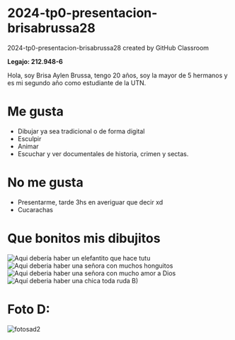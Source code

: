 # 2024-tp0-presentacion-brisabrussa28
2024-tp0-presentacion-brisabrussa28 created by GitHub Classroom

**Legajo: 212.948-6**

Hola, soy Brisa Aylen Brussa, tengo 20 años, soy la mayor de 5 hermanos y es mi segundo año como estudiante de la UTN.

**Me gusta**
===
+ Dibujar ya sea tradicional o de forma digital
+ Esculpir
+ Animar 
+ Escuchar y ver documentales de historia, crimen y sectas.

**No me gusta**
===
+ Presentarme, tarde 3hs en averiguar que decir xd
+ Cucarachas

**Que bonitos mis dibujitos**
===
![Aqui debería haber un elefantito que hace tutu](https://github.com/pdepjm/2024-tp0-presentacion-brisabrussa28/assets/164513210/26295b10-bc55-439e-a965-961d36268be1 "Payasin tutu")
![Aqui deberia haber una señora con muchos honguitos](https://github.com/pdepjm/2024-tp0-presentacion-brisabrussa28/assets/164513210/c703139a-aee2-4ff5-86ce-9a68eac092ea "Cuando te gustó TLoU") 
![Aqui deberia haber una señora con mucho amor a Dios](https://github.com/pdepjm/2024-tp0-presentacion-brisabrussa28/assets/164513210/0b501baa-1251-45ea-a63b-a6a3f2328025 "Yo cuando mi código funciona")
![Aquí deberia haber una chica toda ruda B)](https://github.com/pdepjm/2024-tp0-presentacion-brisabrussa28/assets/164513210/90a42d31-e9e8-44f1-b4c6-30f9d081c306 "La que no fia")

**Foto D:**
===
![fotosad2](https://github.com/pdepjm/2024-tp0-presentacion-brisabrussa28/assets/164513210/253ce272-1020-444f-8989-3185922e9fcd "Prefiero que me den cadena perpetua a sacarme una foto, por favor ayuda estoy sufriendo, llamen al 911")

